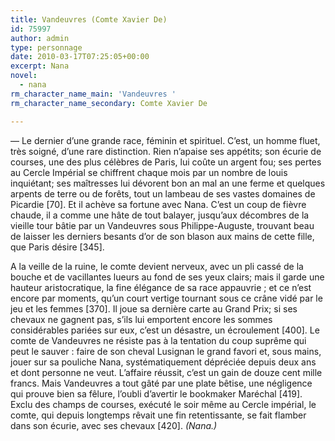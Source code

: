 ```yaml
---
title: Vandeuvres (Comte Xavier De)
id: 75997
author: admin
type: personnage
date: 2010-03-17T07:25:05+00:00
excerpt: Nana
novel:
  - nana
rm_character_name_main: 'Vandeuvres '
rm_character_name_secondary: Comte Xavier De

---
```

— Le dernier d&rsquo;une grande race, féminin et spirituel. C&rsquo;est, un homme fluet, très soigné, d&rsquo;une rare distinction. Rien n&rsquo;apaise ses appétits; son écurie de courses, une des plus célèbres de Paris, lui coûte un argent fou; ses pertes au Cercle Impérial se chiffrent chaque mois par un nombre de louis inquiétant; ses maîtresses lui dévorent bon an mal an une ferme et quelques arpents de terre ou de forêts, tout un lambeau de ses vastes domaines de Picardie [70]. Et il achève sa fortune avec Nana. C&rsquo;est un coup de fièvre chaude, il a comme une hâte de tout balayer, jusqu&rsquo;aux décombres de la vieille tour bâtie par un Vandeuvres sous Philippe-Auguste, trouvant beau de laisser les derniers besants d&rsquo;or de son blason aux mains de cette fille, que Paris désire [345].

A la veille de la ruine, le comte devient nerveux, avec un pli cassé de la bouche et de vacillantes lueurs au fond de ses yeux clairs; mais il garde une hauteur aristocratique, la fine élégance de sa race appauvrie ; et ce n&rsquo;est encore par moments, qu&rsquo;un court vertige tournant sous ce crâne vidé par le jeu et les femmes [370]. Il joue sa dernière carte au Grand Prix; si ses chevaux ne gagnent pas, s&rsquo;ils lui emportent encore les sommes considérables pariées sur eux, c&rsquo;est un désastre, un écroulement [400]. Le comte de Vandeuvres ne résiste pas à la tentation du coup suprême qui peut le sauver : faire de son cheval Lusignan le grand favori et, sous mains, jouer sur sa pouliche Nana, systématiquement dépréciée depuis deux ans et dont personne ne veut. L&rsquo;affaire réussit, c&rsquo;est un gain de douze cent mille francs. Mais Vandeuvres a tout gâté par une plate bêtise, une négligence qui prouve bien sa fêlure, l&rsquo;oubli d&rsquo;avertir le bookmaker Maréchal [419]. Exclu des champs de courses, exécuté le soir même au Cercle impérial, le comte, qui depuis longtemps rêvait une fin retentissante, se fait flamber dans son écurie, avec ses chevaux [420]. _(Nana.)_